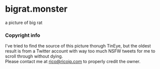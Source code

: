# bigrat.monster
a picture of big rat

### Copyright info
I've tried to find the source of this picture thorugh TinEye, but the oldest result is from a Twitter account with way too much NSFW tweets for me to scroll through without dying.  
Please contact me at <a href="mailto:rico@ricoip.com">rico@ricoip.com</a> to properly credit the owner.
